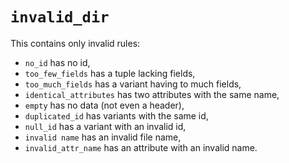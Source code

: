 # `invalid_dir`

This contains only invalid rules:

- `no_id` has no id,
- `too_few_fields` has a tuple lacking fields,
- `too_much_fields` has a variant having to much fields,
- `identical_attributes` has two attributes with the same name,
- `empty` has no data (not even a header),
- `duplicated_id` has variants with the same id,
- `null_id` has a variant with an invalid id,
- `invalid name` has an invalid file name,
- `invalid_attr_name` has an attribute with an invalid name.